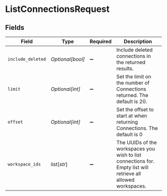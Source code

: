 # ListConnectionsRequest


## Fields

| Field                                                                                                          | Type                                                                                                           | Required                                                                                                       | Description                                                                                                    |
| -------------------------------------------------------------------------------------------------------------- | -------------------------------------------------------------------------------------------------------------- | -------------------------------------------------------------------------------------------------------------- | -------------------------------------------------------------------------------------------------------------- |
| `include_deleted`                                                                                              | *Optional[bool]*                                                                                               | :heavy_minus_sign:                                                                                             | Include deleted connections in the returned results.                                                           |
| `limit`                                                                                                        | *Optional[int]*                                                                                                | :heavy_minus_sign:                                                                                             | Set the limit on the number of Connections returned. The default is 20.                                        |
| `offset`                                                                                                       | *Optional[int]*                                                                                                | :heavy_minus_sign:                                                                                             | Set the offset to start at when returning Connections. The default is 0                                        |
| `workspace_ids`                                                                                                | list[*str*]                                                                                                    | :heavy_minus_sign:                                                                                             | The UUIDs of the workspaces you wish to list connections for. Empty list will retrieve all allowed workspaces. |